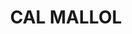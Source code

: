 ---
layout: test
title:  "CAL MALLOL"
coordinates:
  - group1:
    - [1.460115904490753, 42.357214083509028]
    - [1.460217952002072, 42.357243270002513]
    - [1.460222559616366, 42.35723888138287]
    - [1.460266446449916, 42.357253935044014]
    - [1.460275332811754, 42.357227907651946]
    - [1.460348245717847, 42.357252252178739]
    - [1.460329462229314, 42.357284266096421]
    - [1.46044574314692, 42.357314199876598]
    - [1.460445661678056, 42.357317536665889]
    - [1.46048709241254, 42.357310304699475]
    - [1.460490963761407, 42.357305349866962]
    - [1.460510323560119, 42.357311173008746]
    - [1.46054637711719, 42.357247681099878]
    - [1.46042561087653, 42.357217130866957]
    - [1.46043193538341, 42.357203864275114]
    - [1.460385676850388, 42.357193785648192]
    - [1.460382609643511, 42.357196526022001]
    - [1.460313201501572, 42.357182242242416]
    - [1.460310066395789, 42.357187763271909]
    - [1.460290652336337, 42.357184164623192]
    - [1.460145891856867, 42.357153291806149]
    - [1.460115904490753, 42.357214083509028]
---